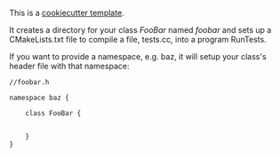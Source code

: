 

This is a [cookiecutter template](https://github.com/audreyr/cookiecutter).

It creates a directory for your class *FooBar* named *foobar* and sets up
a CMakeLists.txt file to compile a file, tests.cc, into a program RunTests.

If you want to provide a namespace, e.g. baz, it will setup your class's
header file with that namespace:

    //foobar.h

    namespace baz {

        class FooBar {


        }
    }

